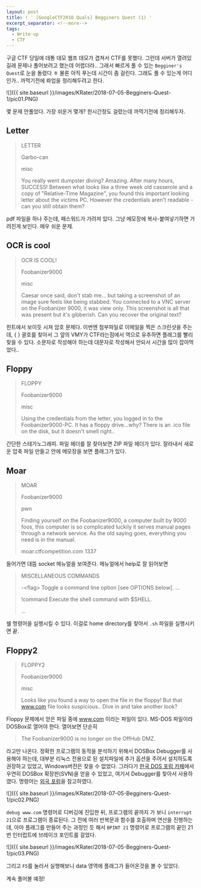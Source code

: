 ```yaml
---
layout: post
title: ! ' [GoogleCTF2018 Quals] Begginers Quest (1) '
excerpt_separator: <!--more-->
tags:
  - Write-up
  - CTF
---
```


구글 CTF 당일에 데통 데모 웹프 데모가 겹쳐서 CTF를 못했다. 그런데 서버가 열려있길래 문제나 풀어보려고 했는데 어렵더라.. 그래서 빠르게 풀 수 있는 `Begginer's Quest`로 눈을 돌렸다 ㅎ
물론 아직 푸는데 시간이 좀 걸린다. 그래도 풀 수 있는게 어디인가.. 까먹기전에 롸업을 정리해두려고 한다.

<!--more-->

![]({{ site.baseurl }}/images/KRater/2018-07-05-Begginers-Quest-1/pic01.PNG)

몇 문제 안풀었다. 가장 쉬운거 몇개? 한시간정도 걸렸는데 까먹기전에 정리해두자.



## Letter

> LETTER
>
> Garbo-can
> 
> misc
>
> You really went dumpster diving? Amazing. After many hours, SUCCESS! Between what looks like a three week old casserole and a copy of "Relative-Time Magazine", you found this important looking letter about the victims PC. However the credentials aren't readable - can you still obtain them?

pdf 파일을 하나 주는데, 패스워드가 가려져 있다. 그냥 메모장에 복사-붙여넣기하면 가려진게 보인다. 매우 쉬운 문제.



## OCR is cool

> OCR IS COOL!
>
> Foobanizer9000
>
> misc
>
> Caesar once said, don't stab me… but taking a screenshot of an image sure feels like being stabbed. You connected to a VNC server on the Foobanizer 9000, it was view only. This screenshot is all that was present but it's gibberish. Can you recover the original text?

힌트에서 보이듯 시져 암호 문제다. 이번엔 첨부파일로 이메일을 찍은 스크린샷을 주는데, { } 괄호를 찾아서 그 앞의 VMY가 CTF라는점에서 역으로 유추하면 플래그를 빨리 찾을 수 있다. 소문자로 작성해야 하는데 대문자로 작성해서 안되서 시간을 많이 잡아먹었다..



## Floppy

> FLOPPY
>
> Foobanizer9000
>
> misc
>
> Using the credentials from the letter, you logged in to the Foobanizer9000-PC. It has a floppy drive...why? There is an .ico file on the disk, but it doesn't smell right..

간단한 스테가노그래피. 파일 헤더를 잘 찾아보면 ZIP 파일 헤더가 있다. 잘라내서 새로운 압축 파일 만들고 안에 메모장을 보면 플래그가 있다.



## Moar

> MOAR
>
> Foobanizer9000
>
> pwn
>
> Finding yourself on the Foobanizer9000, a computer built by 9000 foos, this computer is so complicated luckily it serves manual pages through a network service. As the old saying goes, everything you need is in the manual.
>
> moar.ctfcompetition.com 1337

들어가면 대뜸 socket 메뉴얼을 보여준다. 메뉴얼에서 help로 잘 읽어보면

> MISCELLANEOUS COMMANDS
>
>   -\<flag\>              Toggle a command line option [see OPTIONS below].
>  ...
>
>   !command             Execute the shell command with $SHELL.
>
> ...

쉘 명령어을 실행시킬 수 있다. 이걸로 home directory를 찾아서 `.sh` 파일을 실행시키면 끝.



## Floppy2

> FLOPPY2
>
> Foobanizer9000
>
> misc
>
> Looks like you found a way to open the file in the floppy! But that www.com file looks suspicious.. Dive in and take another look?

Floppy 문제에서 얻은 파일 중에 www.com 이라는 파일이 있다. MS-DOS 파일이라 DOSBox로 열어야 한다. 열어보면 단순히

> The Foobanizer9000 is no longer on the OffHub DMZ.

라고만 나온다. 정확한 프로그램의 동작을 분석하기 위해서 DOSBox Debugger를 사용해야 하는데, 대부분 리눅스 전용으로 된 설치파일에 추가 옵션을 주어서 설치하도록 권장하고 있었고, Windows버전은 찾을 수 없었다. 그러다가 [한국 DOS 포럼 카페](http://cafe.daum.net/dosbox)에서 우연히 DOSBox 확장판(SVN)을 얻을 수 있었고, 여기서 Debugger를 찾아서 사용하였다. 명령어는 [외국 포럼](https://www.vogons.org/viewtopic.php?t=3944)을 참고하였다.

![]({{ site.baseurl }}/images/KRater/2018-07-05-Begginers-Quest-1/pic02.PNG)

`debug www.com` 명령어로 디버깅에 진입한 뒤, 프로그램의 끝까지 가 보니 `interrupt 21`으로 프로그램이 종료된다. 그 전에 여러 반복문과 함수를 호출하며 연산을 진행하는데, 아마 플래그를 만들어 주는 과정인 듯 해서 `BPINT 21` 명령어로 프로그램의 끝인 21번 인터럽트에 브레이크 포인트를 걸었다.

![]({{ site.baseurl }}/images/KRater/2018-07-05-Begginers-Quest-1/pic03.PNG)

그리고 `F5`를 눌러서 실행해보니 data 영역에 플래그가 들어온것을 볼 수 있었다.

계속 풀어볼 예정!